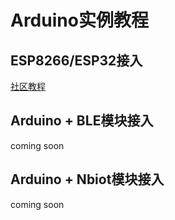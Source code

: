 # Arduino实例教程

## ESP8266/ESP32接入  
[社区教程](https://arduino.me/s/2)  

## Arduino + BLE模块接入  
coming soon  

## Arduino + Nbiot模块接入  
coming soon  
